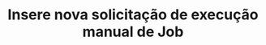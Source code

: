 ---
title: Insere nova solicitação de execução manual de Job
api:
  file: readme-hml-corebank.json
  operationId: post_v1-internal-services-cron-queue-job
hidden: false
---